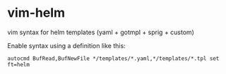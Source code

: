 # vim-helm
vim syntax for helm templates (yaml + gotmpl + sprig + custom)

Enable syntax using a definition like this:
```vim
autocmd BufRead,BufNewFile */templates/*.yaml,*/templates/*.tpl set ft=helm
```

